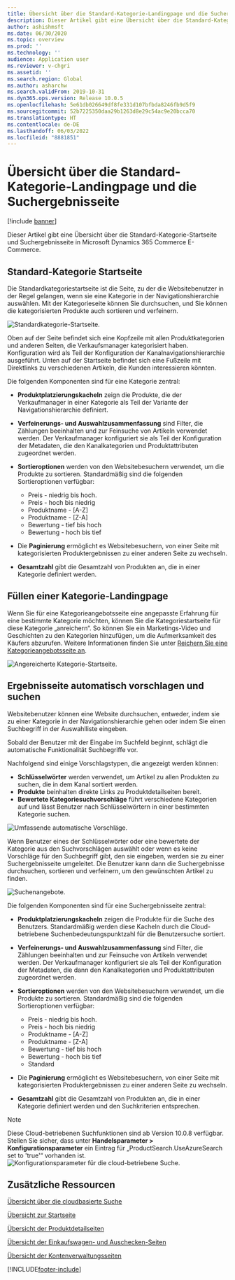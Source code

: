 ```yaml
---
title: Übersicht über die Standard-Kategorie-Landingpage und die Suchergebnisseite
description: Dieser Artikel gibt eine Übersicht über die Standard-Kategorie-Startseite und Suchergebnisseite in Dynamics 365 Commerce.
author: ashishmsft
ms.date: 06/30/2020
ms.topic: overview
ms.prod: ''
ms.technology: ''
audience: Application user
ms.reviewer: v-chgri
ms.assetid: ''
ms.search.region: Global
ms.author: asharchw
ms.search.validFrom: 2019-10-31
ms.dyn365.ops.version: Release 10.0.5
ms.openlocfilehash: 5e61db026649df8fe331d107bfbda8246fb9d5f9
ms.sourcegitcommit: 52b7225350daa29b1263d8e29c54ac9e20bcca70
ms.translationtype: HT
ms.contentlocale: de-DE
ms.lasthandoff: 06/03/2022
ms.locfileid: "8881851"
---
```

# <a name="default-category-landing-page-and-search-results-page-overview"></a>Übersicht über die Standard-Kategorie-Landingpage und die Suchergebnisseite

[!include [banner](includes/banner.md)]

Dieser Artikel gibt eine Übersicht über die Standard-Kategorie-Startseite und Suchergebnisseite in Microsoft Dynamics 365 Commerce E-Commerce.

## <a name="default-category-landing-page"></a>Standard-Kategorie Startseite

Die Standardkategoriestartseite ist die Seite, zu der die Websitebenutzer in der Regel gelangen, wenn sie eine Kategorie in der Navigationshierarchie auswählen. Mit der Kategorieseite können Sie durchsuchen, und Sie können die kategorisierten Produkte auch sortieren und verfeinern.

![Standardkategorie-Startseite.](./media/SimpleCategoryLandingDressCategory.png)

Oben auf der Seite befindet sich eine Kopfzeile mit allen Produktkategorien und anderen Seiten, die Verkaufsmanager kategorisiert haben. Konfiguration wird als Teil der Konfiguration der Kanalnavigationshierarchie ausgeführt. Unten auf der Startseite befindet sich eine Fußzeile mit Direktlinks zu verschiedenen Artikeln, die Kunden interessieren könnten.

Die folgenden Komponenten sind für eine Kategorie zentral:

- **Produktplatzierungskacheln** zeign die Produkte, die der Verkaufmanager in einer Kategorie als Teil der Variante der Navigationshierarchie definiert.
- **Verfeinerungs- und Auswahlzusammenfassung** sind Filter, die Zählungen beeinhalten und zur Feinsuche von Artikeln verwendet werden. Der Verkaufmanager konfiguriert sie als Teil der Konfiguration der Metadaten, die den Kanalkategorien und Produktattributen zugeordnet werden.
- **Sortieroptionen** werden von den Websitebesuchern verwendet, um die Produkte zu sortieren. Standardmäßig sind die folgenden Sortieroptionen verfügbar:

    - Preis - niedrig bis hoch.
    - Preis - hoch bis niedrig
    - Produktname - \[A-Z\]
    - Produktname - \[Z-A\]
    - Bewertung - tief bis hoch
    - Bewertung - hoch bis tief

- Die **Paginierung** ermöglicht es Websitebesuchern, von einer Seite mit kategorisierten Produktergebnissen zu einer anderen Seite zu wechseln.
- **Gesamtzahl** gibt die Gesamtzahl von Produkten an, die in einer Kategorie definiert werden.

## <a name="enrich-a-category-landing-page"></a>Füllen einer Kategorie-Landingpage

Wenn Sie für eine Kategorieangebotsseite eine angepasste Erfahrung für eine bestimmte Kategorie möchten, können Sie die Kategoriestartseite für diese Kategorie „anreichern“. So können Sie ein Marketings-Video und Geschichten zu den Kategorien hinzufügen, um die Aufmerksamkeit des Käufers abzurufen. Weitere Informationen finden Sie unter [Reichern Sie eine Kategorieangebotsseite an](enrich-category-page.md).

![Angereicherte Kategorie-Startseite.](./media/CategoryLandingPages.png)

## <a name="auto-suggest-and-search-results-pages"></a>Ergebnisseite automatisch vorschlagen und suchen

Websitebenutzer können eine Website durchsuchen, entweder, indem sie zu einer Kategorie in der Navigationshierarchie gehen oder indem Sie einen Suchbegriff in der Auswahlliste eingeben.

Sobald der Benutzer mit der Eingabe im Suchfeld beginnt, schlägt die automatische Funktionalität Suchbegriffe vor.

Nachfolgend sind einige Vorschlagstypen, die angezeigt werden können:

- **Schlüsselwörter** werden verwendet, um Artikel zu allen Produkten zu suchen, die in dem Kanal sortiert werden.
- **Produkte** beinhalten direkte Links zu Produktdetailseiten bereit.
- **Bewertete Kategoriesuchvorschläge** führt verschiedene Kategorien auf und lässt Benutzer nach Schlüsselwörtern in einer bestimmten Kategorie suchen.

![Umfassende automatische Vorschläge.](./media/ImmersiveAutoSuggestUX.png)

Wenn Benutzer eines der Schlüsselwörter oder eine bewertete der Kategorie aus den Suchvorschlägen auswählt oder wenn es keine Vorschläge für den Suchbegriff gibt, den sie eingeben, werden sie zu einer Suchergebnisseite umgeleitet. Die Benutzer kann dann die Suchergebnisse durchsuchen, sortieren und verfeinern, um den gewünschten Artikel zu finden.

![Suchenangebote.](./media/SearchLanding.png)

Die folgenden Komponenten sind für eine Suchergebnisseite zentral:

- **Produktplatzierungskacheln** zeigen die Produkte für die Suche des Benutzers. Standardmäßig werden diese Kacheln durch die Cloud-betriebene Suchenbedeutungspunktzahl für die Benutzersuche sortiert.
- **Verfeinerungs- und Auswahlzusammenfassung** sind Filter, die Zählungen beeinhalten und zur Feinsuche von Artikeln verwendet werden. Der Verkaufmanager konfiguriert sie als Teil der Konfiguration der Metadaten, die dann den Kanalkategorien und Produktattributen zugeordnet werden.
- **Sortieroptionen** werden von den Websitebesuchern verwendet, um die Produkte zu sortieren. Standardmäßig sind die folgenden Sortieroptionen verfügbar:

    - Preis - niedrig bis hoch.
    - Preis - hoch bis niedrig
    - Produktname - \[A-Z\]
    - Produktname - \[Z-A\]
    - Bewertung - tief bis hoch
    - Bewertung - hoch bis tief
    - Standard

- Die **Paginierung** ermöglicht es Websitebesuchern, von einer Seite mit kategorisierten Produktergebnissen zu einer anderen Seite zu wechseln.
- **Gesamtzahl** gibt die Gesamtzahl von Produkten an, die in einer Kategorie definiert werden und den Suchkriterien entsprechen.

>[!NOTE]
>Diese Cloud-betriebenen Suchfunktionen sind ab Version 10.0.8 verfügbar. Stellen Sie sicher, dass unter **Handelsparameter > Konfigurationsparameter** ein Eintrag für „ProductSearch.UseAzureSearch set to 'true'“ vorhanden ist. 
![Konfigurationsparameter für die cloud-betriebene Suche.](./media/CloudPoweredSearchConfigurationParameters.png)

## <a name="additional-resources"></a>Zusätzliche Ressourcen

[Übersicht über die cloudbasierte Suche](cloud-powered-search-overview.md)

[Übersicht zur Startseite](quick-tour-home-page.md)

[Übersicht der Produktdetailseiten](quick-tour-pdp.md)

[Übersicht der Einkaufswagen- und Auschecken-Seiten](quick-tour-cart-checkout.md)

[Übersicht der Kontenverwaltungsseiten](quick-tour-account-management.md)



[!INCLUDE[footer-include](../includes/footer-banner.md)]